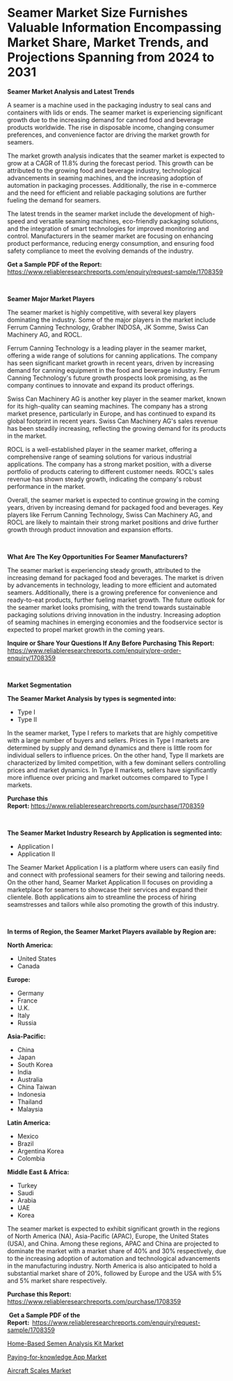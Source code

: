 <p><h1>Seamer Market Size Furnishes Valuable Information Encompassing Market Share, Market Trends, and Projections Spanning from 2024 to 2031</h1></p><p><strong>Seamer Market Analysis and Latest Trends</strong></p>
<p><p>A seamer is a machine used in the packaging industry to seal cans and containers with lids or ends. The seamer market is experiencing significant growth due to the increasing demand for canned food and beverage products worldwide. The rise in disposable income, changing consumer preferences, and convenience factor are driving the market growth for seamers.</p><p>The market growth analysis indicates that the seamer market is expected to grow at a CAGR of 11.8% during the forecast period. This growth can be attributed to the growing food and beverage industry, technological advancements in seaming machines, and the increasing adoption of automation in packaging processes. Additionally, the rise in e-commerce and the need for efficient and reliable packaging solutions are further fueling the demand for seamers.</p><p>The latest trends in the seamer market include the development of high-speed and versatile seaming machines, eco-friendly packaging solutions, and the integration of smart technologies for improved monitoring and control. Manufacturers in the seamer market are focusing on enhancing product performance, reducing energy consumption, and ensuring food safety compliance to meet the evolving demands of the industry.</p></p>
<p><strong>Get a Sample PDF of the Report:&nbsp;</strong> <a href="https://www.reliableresearchreports.com/enquiry/request-sample/1708359">https://www.reliableresearchreports.com/enquiry/request-sample/1708359</a></p>
<p>&nbsp;</p>
<p><strong>Seamer Major Market Players</strong></p>
<p><p>The seamer market is highly competitive, with several key players dominating the industry. Some of the major players in the market include Ferrum Canning Technology, Grabher INDOSA, JK Somme, Swiss Can Machinery AG, and ROCL. </p><p>Ferrum Canning Technology is a leading player in the seamer market, offering a wide range of solutions for canning applications. The company has seen significant market growth in recent years, driven by increasing demand for canning equipment in the food and beverage industry. Ferrum Canning Technology's future growth prospects look promising, as the company continues to innovate and expand its product offerings.</p><p>Swiss Can Machinery AG is another key player in the seamer market, known for its high-quality can seaming machines. The company has a strong market presence, particularly in Europe, and has continued to expand its global footprint in recent years. Swiss Can Machinery AG's sales revenue has been steadily increasing, reflecting the growing demand for its products in the market.</p><p>ROCL is a well-established player in the seamer market, offering a comprehensive range of seaming solutions for various industrial applications. The company has a strong market position, with a diverse portfolio of products catering to different customer needs. ROCL's sales revenue has shown steady growth, indicating the company's robust performance in the market.</p><p>Overall, the seamer market is expected to continue growing in the coming years, driven by increasing demand for packaged food and beverages. Key players like Ferrum Canning Technology, Swiss Can Machinery AG, and ROCL are likely to maintain their strong market positions and drive further growth through product innovation and expansion efforts.</p></p>
<p>&nbsp;</p>
<p><strong>What Are The Key Opportunities For Seamer Manufacturers?</strong></p>
<p><p>The seamer market is experiencing steady growth, attributed to the increasing demand for packaged food and beverages. The market is driven by advancements in technology, leading to more efficient and automated seamers. Additionally, there is a growing preference for convenience and ready-to-eat products, further fueling market growth. The future outlook for the seamer market looks promising, with the trend towards sustainable packaging solutions driving innovation in the industry. Increasing adoption of seaming machines in emerging economies and the foodservice sector is expected to propel market growth in the coming years.</p></p>
<p><strong>Inquire or Share Your Questions If Any Before Purchasing This Report:</strong> <a href="https://www.reliableresearchreports.com/enquiry/pre-order-enquiry/1708359">https://www.reliableresearchreports.com/enquiry/pre-order-enquiry/1708359</a></p>
<p>&nbsp;</p>
<p><strong>Market Segmentation</strong></p>
<p><strong>The Seamer Market Analysis by types is segmented into:</strong></p>
<p><ul><li>Type I</li><li>Type II</li></ul></p>
<p><p>In the seamer market, Type I refers to markets that are highly competitive with a large number of buyers and sellers. Prices in Type I markets are determined by supply and demand dynamics and there is little room for individual sellers to influence prices. On the other hand, Type II markets are characterized by limited competition, with a few dominant sellers controlling prices and market dynamics. In Type II markets, sellers have significantly more influence over pricing and market outcomes compared to Type I markets.</p></p>
<p><strong>Purchase this Report:&nbsp;</strong><a href="https://www.reliableresearchreports.com/purchase/1708359">https://www.reliableresearchreports.com/purchase/1708359</a></p>
<p>&nbsp;</p>
<p><strong>The Seamer Market Industry Research by Application is segmented into:</strong></p>
<p><ul><li>Application I</li><li>Application II</li></ul></p>
<p><p>The Seamer Market Application I is a platform where users can easily find and connect with professional seamers for their sewing and tailoring needs. On the other hand, Seamer Market Application II focuses on providing a marketplace for seamers to showcase their services and expand their clientele. Both applications aim to streamline the process of hiring seamstresses and tailors while also promoting the growth of this industry.</p></p>
<p>&nbsp;</p>
<p><strong>In terms of Region, the Seamer Market Players available by Region are:</strong></p>
<p>
    <p> <strong> North America: </strong>
        <ul>
            <li>United States</li>
            <li>Canada</li>
        </ul>
        </p> 
    <p> <strong> Europe: </strong>
        <ul>
            <li>Germany</li>
            <li>France</li>
            <li>U.K.</li>
            <li>Italy</li>
            <li>Russia</li>
        </ul>
        </p> 
    <p> <strong> Asia-Pacific: </strong>
        <ul>
            <li>China</li>
            <li>Japan</li>
            <li>South Korea</li>
            <li>India</li>
            <li>Australia</li>
            <li>China Taiwan</li>
            <li>Indonesia</li>
            <li>Thailand</li>
            <li>Malaysia</li>
        </ul>
        </p> 
    <p> <strong> Latin America: </strong>
        <ul>
            <li>Mexico</li>
            <li>Brazil</li>
            <li>Argentina Korea</li>
            <li>Colombia</li>
        </ul>
        </p> 
    <p> <strong> Middle East & Africa: </strong>
        <ul>
            <li>Turkey</li>
            <li>Saudi</li>
            <li>Arabia</li>
            <li>UAE</li>
            <li>Korea</li>
        </ul>
    </p>
    </p>
<p><p>The seamer market is expected to exhibit significant growth in the regions of North America (NA), Asia-Pacific (APAC), Europe, the United States (USA), and China. Among these regions, APAC and China are projected to dominate the market with a market share of 40% and 30% respectively, due to the increasing adoption of automation and technological advancements in the manufacturing industry. North America is also anticipated to hold a substantial market share of 20%, followed by Europe and the USA with 5% and 5% market share respectively.</p></p>
<p><strong>Purchase this Report: </strong><a href="https://www.reliableresearchreports.com/purchase/1708359">https://www.reliableresearchreports.com/purchase/1708359</a></p>
<p>&nbsp;<strong>Get a Sample PDF of the Report:&nbsp;&nbsp;</strong><a href="https://www.reliableresearchreports.com/enquiry/request-sample/1708359">https://www.reliableresearchreports.com/enquiry/request-sample/1708359</a></p>
<p><strong></strong></p>
<p><p><a href="https://github.com/sougarounis/Market-Research-Report-List-2/blob/main/home-based-semen-analysis-kit-market.md">Home-Based Semen Analysis Kit Market</a></p><p><a href="https://github.com/jodemen/Market-Research-Report-List-1/blob/main/paying-for-knowledge-app-market.md">Paying-for-knowledge App Market</a></p><p><a href="https://github.com/jj19131/Market-Research-Report-List-1/blob/main/aircraft-scales-market.md">Aircraft Scales Market</a></p></p>